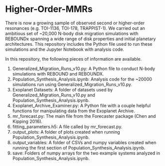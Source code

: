 # Higher-Order-MMRs
There is now a growing sample of observed second or higher-order resonances (e.g. TOI-1136, TOI-178, TRAPPIST-1). We carried out an ambitious set of ~20,000 N-body disk migration simulations with REBOUNDx spanning a wide range of disk properties and initial planetary architectures. This repository includes the Python file used to run these simulations and the Jupyter Notebook with analysis code.

In this repository, the following pieces of information are available. 
1. Generalized_Migration_Runs_v10.py: A Python file to conduct N-body simulations with REBOUND and REBOUNDX.
2. Population_Synthesis_Analysis.ipynb: Analysis code for the ~20000 simulations run using Generalized_Migration_Runs_v10.py.
3. Exoplanet Datasets: A folder of datasets used by Generalized_Migration_Runs_v10.py and Population_Synthesis_Analysis.ipynb.
4. Exoplanet_Archive_Examiner.py: A Python file with a couple helpful functions for manipulating data from the Exoplanet Archive.
5. mr_forecast.py: The main file from the Forecaster package (Chen and Kipping 2016). 
6. fitting_parameters.h5: A file called by mr_forecast.py.
7. output_plots: A folder of plots created when running Population_Synthesis_Analysis.ipynb.
8. output_variables: A folder of CSVs and numpy variables created when running the first section of Population_Synthesis_Analysis.ipynb.
9. save: Folders of numpy arrays for the two example systems analyzed in Population_Synthesis_Analysis.ipynb.
